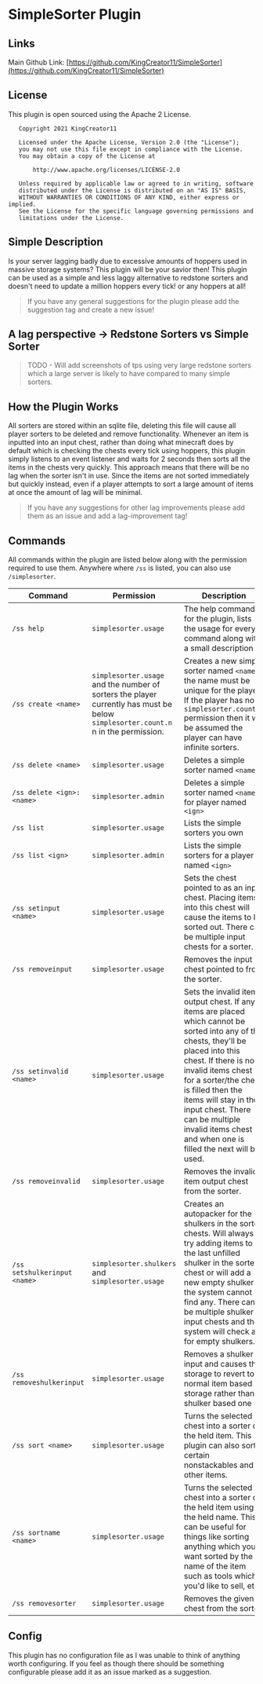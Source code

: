 # SimpleSorter Plugin

## Links
Main Github Link: [https://github.com/KingCreator11/SimpleSorter](https://github.com/KingCreator11/SimpleSorter)

## License
This plugin is open sourced using the Apache 2 License.

```
   Copyright 2021 KingCreator11

   Licensed under the Apache License, Version 2.0 (the "License");
   you may not use this file except in compliance with the License.
   You may obtain a copy of the License at

       http://www.apache.org/licenses/LICENSE-2.0

   Unless required by applicable law or agreed to in writing, software
   distributed under the License is distributed on an "AS IS" BASIS,
   WITHOUT WARRANTIES OR CONDITIONS OF ANY KIND, either express or implied.
   See the License for the specific language governing permissions and
   limitations under the License.
```

## Simple Description
Is your server lagging badly due to excessive amounts of hoppers used in massive storage systems? This plugin will be your savior then! This plugin can be used as a simple and less laggy alternative to redstone sorters and doesn't need to update a million hoppers every tick! or any hoppers at all!

> If you have any general suggestions for the plugin please add the suggestion tag and create a new issue!

## A lag perspective -> Redstone Sorters vs Simple Sorter
> TODO - Will add screenshots of tps using very large redstone sorters which a large server is likely to have compared to many simple sorters.

## How the Plugin Works
All sorters are stored within an sqlite file, deleting this file will cause all player sorters to be deleted and remove functionality. Whenever an item is inputted into an input chest, rather than doing what minecraft does by default which is checking the chests every tick using hoppers, this plugin simply listens to an event listener and waits for 2 seconds then sorts all the items in the chests very quickly. This approach means that there will be no lag when the sorter isn't in use. Since the items are not sorted immediately but quickly instead, even if a player attempts to sort a large amount of items at once the amount of lag will be minimal.

> If you have any suggestions for other lag improvements please add them as an issue and add a lag-improvement tag!

## Commands
All commands within the plugin are listed below along with the permission required to use them. Anywhere where `/ss` is listed, you can also use `/simplesorter`.

| Command | Permission | Description |
|---------|------------|-------------|
| `/ss help` | `simplesorter.usage` | The help command for the plugin, lists the usage for every command along with a small description |
| `/ss create <name>` | `simplesorter.usage` and the number of sorters the player currently has must be below `simplesorter.count.n` n in the permission. | Creates a new simple sorter named `<name>`, the name must be unique for the player. If the player has no `simplesorter.count.n` permission then it will be assumed the player can have infinite sorters. |
| `/ss delete <name>` | `simplesorter.usage` | Deletes a simple sorter named `<name>`. |
| `/ss delete <ign>:<name>` | `simplesorter.admin` | Deletes a simple sorter named `<name>` for player named `<ign>` |
| `/ss list` | `simplesorter.usage` | Lists the simple sorters you own |
| `/ss list <ign>` | `simplesorter.admin` | Lists the simple sorters for a player named `<ign>` |
| `/ss setinput <name>` | `simplesorter.usage` | Sets the chest pointed to as an input chest. Placing items into this chest will cause the items to be sorted out. There can be multiple input chests for a sorter. |
| `/ss removeinput` | `simplesorter.usage` | Removes the input chest pointed to from the sorter. |
| `/ss setinvalid <name>` | `simplesorter.usage` | Sets the invalid item output chest. If any items are placed which cannot be sorted into any of the chests, they'll be placed into this chest. If there is no invalid items chest for a sorter/the chest is filled then the items will stay in the input chest. There can be multiple invalid items chest and when one is filled the next will be used. |
| `/ss removeinvalid` | `simplesorter.usage` | Removes the invalid item output chest from the sorter. |
| `/ss setshulkerinput <name>` | `simplesorter.shulkers` and `simplesorter.usage` | Creates an autopacker for the shulkers in the sorted chests. Will always try adding items to the last unfilled shulker in the sorter chest or will add a new empty shulker if the system cannot find any. There can be multiple shulker input chests and the system will check all for empty shulkers. |
| `/ss removeshulkerinput` | `simplesorter.usage` | Removes a shulker input and causes the storage to revert to a normal item based storage rather than a shulker based one |
| `/ss sort <name>` | `simplesorter.usage` | Turns the selected chest into a sorter of the held item. This plugin can also sort certain nonstackables and other items. |
| `/ss sortname <name>` | `simplesorter.usage` | Turns the selected chest into a sorter of the held item using the held name. This can be useful for things like sorting anything which you'd want sorted by the name of the item such as tools which you'd like to sell, etc. |
| `/ss removesorter` | `simplesorter.usage` | Removes the given chest from the sorter. |

## Config
This plugin has no configuration file as I was unable to think of anything worth configuring. If you feel as though there should be something configurable please add it as an issue marked as a suggestion.